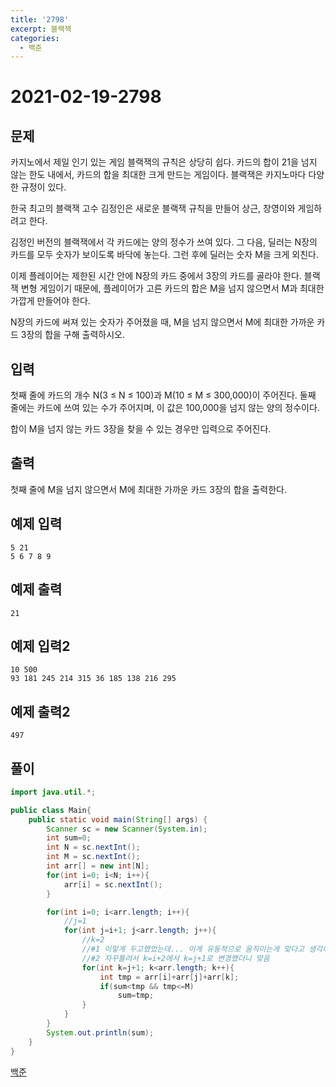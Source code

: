 ```yaml
---
title: '2798'
excerpt: 블랙잭
categories:
  - 백준
---
```


# 2021-02-19-2798

## 문제

카지노에서 제일 인기 있는 게임 블랙잭의 규칙은 상당히 쉽다. 카드의 합이 21을 넘지 않는 한도 내에서, 카드의 합을 최대한 크게 만드는 게임이다. 블랙잭은 카지노마다 다양한 규정이 있다.

한국 최고의 블랙잭 고수 김정인은 새로운 블랙잭 규칙을 만들어 상근, 창영이와 게임하려고 한다.

김정인 버전의 블랙잭에서 각 카드에는 양의 정수가 쓰여 있다. 그 다음, 딜러는 N장의 카드를 모두 숫자가 보이도록 바닥에 놓는다. 그런 후에 딜러는 숫자 M을 크게 외친다.

이제 플레이어는 제한된 시간 안에 N장의 카드 중에서 3장의 카드를 골라야 한다. 블랙잭 변형 게임이기 때문에, 플레이어가 고른 카드의 합은 M을 넘지 않으면서 M과 최대한 가깝게 만들어야 한다.

N장의 카드에 써져 있는 숫자가 주어졌을 때, M을 넘지 않으면서 M에 최대한 가까운 카드 3장의 합을 구해 출력하시오.

## 입력

첫째 줄에 카드의 개수 N\(3 ≤ N ≤ 100\)과 M\(10 ≤ M ≤ 300,000\)이 주어진다. 둘째 줄에는 카드에 쓰여 있는 수가 주어지며, 이 값은 100,000을 넘지 않는 양의 정수이다.

합이 M을 넘지 않는 카드 3장을 찾을 수 있는 경우만 입력으로 주어진다.

## 출력

첫째 줄에 M을 넘지 않으면서 M에 최대한 가까운 카드 3장의 합을 출력한다.

## 예제 입력

```text
5 21
5 6 7 8 9
```

## 예제 출력

```text
21
```

## 예제 입력2

```text
10 500
93 181 245 214 315 36 185 138 216 295
```

## 예제 출력2

```text
497
```

## 풀이

```java
import java.util.*;

public class Main{
    public static void main(String[] args) {
        Scanner sc = new Scanner(System.in);
        int sum=0;
        int N = sc.nextInt();
        int M = sc.nextInt();
        int arr[] = new int[N];
        for(int i=0; i<N; i++){
            arr[i] = sc.nextInt();
        }

        for(int i=0; i<arr.length; i++){
            //j=1
            for(int j=i+1; j<arr.length; j++){
                //k=2
                //#1 이렇게 두고했었는데... 이게 유동적으로 움직이는게 맞다고 생각해서 바꿔봤는데맞음-> 답확인해보
                //#2 자꾸틀려서 k=i+2에서 k=j+1로 변경했더니 맞음
                for(int k=j+1; k<arr.length; k++){
                    int tmp = arr[i]+arr[j]+arr[k];
                    if(sum<tmp && tmp<=M)
                        sum=tmp;
                }
            }
        }
        System.out.println(sum);
    }
}
```

[백준](https://www.acmicpc.net/problem/2447)

